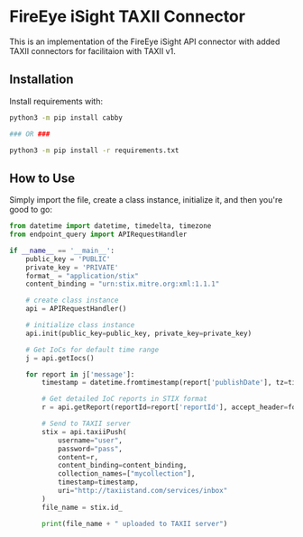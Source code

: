 # FireEye iSight TAXII Connector

This is an implementation of the FireEye iSight API connector with added TAXII connectors for facilitaion with TAXII v1.

## Installation

Install requirements with:

```bash
python3 -m pip install cabby

### OR ###

python3 -m pip install -r requirements.txt
```

## How to Use

Simply import the file, create a class instance, initialize it, and then you're good to go:

```python
from datetime import datetime, timedelta, timezone
from endpoint_query import APIRequestHandler

if __name__ == '__main__':
    public_key = 'PUBLIC'
    private_key = 'PRIVATE'
    format_ = "application/stix"
    content_binding = "urn:stix.mitre.org:xml:1.1.1"

    # create class instance
    api = APIRequestHandler()

    # initialize class instance
    api.init(public_key=public_key, private_key=private_key)

    # Get IoCs for default time range
    j = api.getIocs()

    for report in j['message']:
        timestamp = datetime.fromtimestamp(report['publishDate'], tz=timezone.utc)

        # Get detailed IoC reports in STIX format
        r = api.getReport(reportId=report['reportId'], accept_header=format_)

        # Send to TAXII server
        stix = api.taxiiPush(
            username="user",
            password="pass",
            content=r,
            content_binding=content_binding,
            collection_names=["mycollection"],
            timestamp=timestamp,
            uri="http://taxiistand.com/services/inbox"
        )
        file_name = stix.id_

        print(file_name + " uploaded to TAXII server")
```
